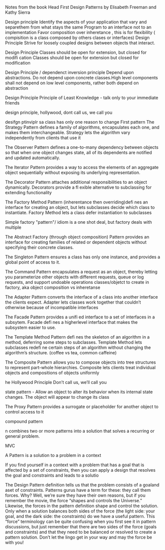 
Notes from the book  Head First Design Patterns  by Elisabeth Freeman and Kathy Sierra

Design principle
Identify the aspects of your  application  that vary  and separethem  from what stays the same
Program to an interface not to an implementation
Favor composition over inheretance , this is for flexibility ( compisition is a class composed by others clases  or interfaces)
Design Principle
Strive for loosely coupled designs
between objects that interact.

Design Principle
Classes should be open
for extension, but closed for
modifi cation
Classes should be open for
extension but closed for
modification

Design Principle / dependenct inversion principle
Depend upon abstractions. Do not
depend upon concrete classes.High level components shall not depend on low level components, rather both depend on abstraction

Design Principle
Principle of Least Knowledge -
talk only to your immediate friends

design principle,
hollywood, dont call us, we call you

desifgn ptinviplr
sa class has only one reason to change
First pattern
The Strategy Pattern defines a family of algorithms,
encapsulates each one, and makes them interchangeable.
Strategy lets the algorithm vary independently from
clients that use it

The Observer Pattern defines a one-to-many
dependency between objects so that when one
object changes state, all of its dependents are
notified and updated automatically.

The Iterator Pattern provides a way to
access the elements of an aggregate object
sequentially without exposing its underlying
representation.

The Decorator Pattern attaches additional
responsibilities to an object dynamically.
Decorators provide a fl exible alternative to
subclassing for extending functionality

The Factory Method Pattern (inherentance then overriding)defi nes an interface
for creating an object, but lets subclasses decide which
class to instantiate. Factory Method lets a class defer
instantiation to subclasses

Simple factory "pattern"/ idiom is a one shot deal, but factory deals with multiple

The Abstract Factory (through object composition) Pattern provides an interface
for creating families of related or dependent objects
without specifying their concrete classes.

The Singleton Pattern ensures a class has only one
instance, and provides a global point of access to it.

The Command Pattern encapsulates a request as an
object, thereby letting you parameterize other objects
with different requests, queue or log requests, and support
undoable operations
classes/objetct to create in factory, aka object composition vs inheretanse

The Adapter Pattern converts the interface of a class
into another interface the clients expect. Adapter lets
classes work together that couldn’t otherwise because of
incompatible interfaces

The Facade Pattern provides a unifi ed interface to a
set of interfaces in a subsytem. Facade defi nes a higherlevel interface that makes the subsystem easier to use.


The Template Method Pattern defi nes the skeleton
of an algorithm in a method, deferring some steps to
subclasses. Template Method lets subclasses redefi ne
certain steps of an algorithm without changing the
algorithm’s structure. (coffee vs tea, common caffeine)

The Composite Pattern allows you to
compose objects into tree structures to
represent part-whole hierarchies. Composite
lets clients treat individual objects and
compositions of objects uniformly


he Hollywood Principle
Don’t call us, we’ll call you

state pattern - Allow an object to alter its
behavior when its internal state changes.
The object will appear to change its
class

The Proxy Pattern provides a surrogate or
placeholder for another object to control access to it

compound pattern

n combines two
or more patterns into a solution that
solves a recurring or general problem.

MVC

A Pattern is a solution to a problem in a context

If you find yourself in a context with a problem that has a goal
that is affected by a set of constraints, then you can apply
a design that resolves the goal and constraints and leads to a
solutio


The Design Pattern
definition tells us that
the problem consists of a
goaland aset of constraints.
Patterns gurus have a term
for these: they call them
forces. Why? Well, we’re sure
they have their own reasons, but if
you remember the movie, the force
“shapes and controls the Universe.”
Likewise, the forces in the pattern
definition shape and control the solution.
Only when a solution balances both sides of
the force (the light side: your goal, and the dark
side: the constraints) do we have a useful pattern.
This “force” terminology can be quite confusing
when you first see it in pattern discussions, but
just remember that there are two sides of the force
(goals and constraints) and that they need to be
balanced or resolved to create a pattern solution. Don’t
let the lingo get in your way and may the force be with you!
